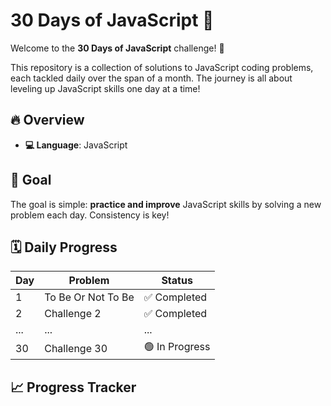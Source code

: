 # 30 Days of JavaScript 🚀

Welcome to the **30 Days of JavaScript** challenge! 🎉

This repository is a collection of solutions to  JavaScript coding problems, each tackled daily over the span of a month. The journey is all about leveling up JavaScript skills one day at a time!

## 🔥 Overview

- **💻 Language**: JavaScript

## 🎯 Goal

The goal is simple: **practice and improve** JavaScript skills by solving a new problem each day. Consistency is key!

## 🗓️ Daily Progress

| Day | Problem      | Status         |
|-----|--------------|----------------|
|  1  | To Be Or Not To Be | ✅ Completed    |
|  2  | Challenge 2  | ✅ Completed    |
|  ...| ...          | ...            |
| 30  | Challenge 30 | 🟢 In Progress  |

## 📈 Progress Tracker
